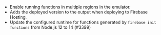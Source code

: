 - Enable running functions in multiple regions in the emulator.
- Adds the deployed version to the output when deploying to Firebase Hosting.
- Update the configured runtime for functions generated by `firebase init functions` from Node.js 12 to 14 (#3399)
